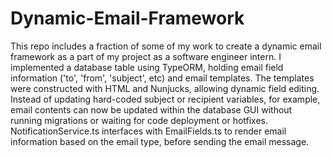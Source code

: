 # Dynamic-Email-Framework
This repo includes a fraction of some of my work to create a dynamic email framework as a part of my project as a software engineer intern. I implemented a database table using TypeORM, holding email field information ('to', 'from', 'subject', etc) and email templates. The templates were constructed with HTML and Nunjucks, allowing dynamic field editing. Instead of updating hard-coded subject or recipient variables, for example, email contents can now be updated within the database GUI without running migrations or waiting for code deployment or hotfixes. NotificationService.ts interfaces with EmailFields.ts to render email information based on the email type, before sending the email message.   
